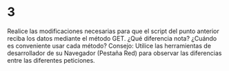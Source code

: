 # 3

Realice las modificaciones necesarias para que el script del punto anterior reciba los datos mediante
el método GET. ¿Qué diferencia nota? ¿Cuándo es conveniente usar cada método? Consejo: Utilice las
herramientas de desarrollador de su Navegador (Pestaña Red) para observar las diferencias entre las
diferentes peticiones.